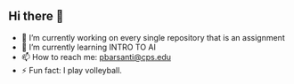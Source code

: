 ## Hi there 👋

- 🔭 I’m currently working on every single repository that is an assignment
- 🌱 I’m currently learning INTRO TO AI
- 📫 How to reach me: pbarsanti@cps.edu
- ⚡ Fun fact: I play volleyball.

